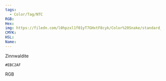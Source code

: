 ```yaml
---
tags:
  - Color/Tag/NTC
RGB:
Hex:
img: https://filedn.com/l0hpzxl1f01yT7GHxtF8cyk/Color%20Snake/standard_csv_to_svg/EBC2AF.svg
CMYK:
HSL:
Name:
---
```

Zinnwaldite
```palette
#EBC2AF
```
RGB

